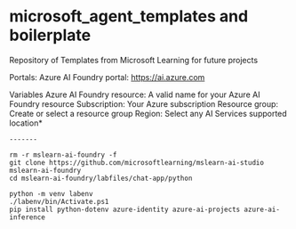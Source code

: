 # microsoft_agent_templates and boilerplate
Repository of Templates from Microsoft Learning for future projects

Portals:
Azure AI Foundry portal: https://ai.azure.com

Variables
    Azure AI Foundry resource: A valid name for your Azure AI Foundry resource
    Subscription: Your Azure subscription
    Resource group: Create or select a resource group
    Region: Select any AI Services supported location*
    

    -------

    rm -r mslearn-ai-foundry -f
    git clone https://github.com/microsoftlearning/mslearn-ai-studio mslearn-ai-foundry
    cd mslearn-ai-foundry/labfiles/chat-app/python

    python -m venv labenv
    ./labenv/bin/Activate.ps1
    pip install python-dotenv azure-identity azure-ai-projects azure-ai-inference
